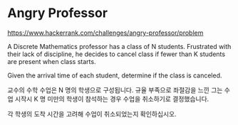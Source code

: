 # Angry Professor

https://www.hackerrank.com/challenges/angry-professor/problem

A Discrete Mathematics professor has a class of N students. Frustrated with their lack of discipline, he decides to cancel class if fewer than K students are present when class starts.

Given the arrival time of each student, determine if the class is canceled.


교수의 수학 수업은 N 명의 학생으로 구성됩니다. 규율 부족으로 좌절감을 느낀 그는 수업 시작시 K 명 미만의 학생이 참석하는 경우 수업을 취소하기로 결정했습니다.

각 학생의 도착 시간을 고려해 수업이 취소되었는지 확인하십시오.